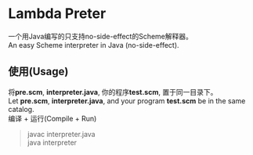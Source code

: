 # Lambda Preter
一个用Java编写的只支持no-side-effect的Scheme解释器。  
An easy Scheme interpreter in Java (no-side-effect).  

## 使用(Usage)
  将**pre.scm**, **interpreter.java**, 你的程序**test.scm**, 置于同一目录下。  
  Let **pre.scm**, **interpreter.java**, and your program **test.scm** be in the same catalog.  
  编译 + 运行(Compile + Run)  

> javac interpreter.java  
> java interpreter  

	
	

